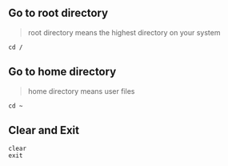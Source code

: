 ## Go to root directory
> root directory means the highest directory on your system
```
cd /
```

## Go to home directory
> home directory means user files
```
cd ~
```

## Clear and Exit
```
clear
exit
```
